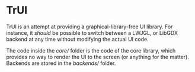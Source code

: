 TrUI
====

TrUI is an attempt at providing a graphical-library-free UI library.
For instance, it *should* be possible to switch between a LWJGL, or LibGDX backend at any time without modifying
the actual UI code.

The code inside the _core/_ folder is the code of the core library, which provides no way to render the
UI to the screen (or anything for the matter). Backends are stored in the _backends/_ folder.